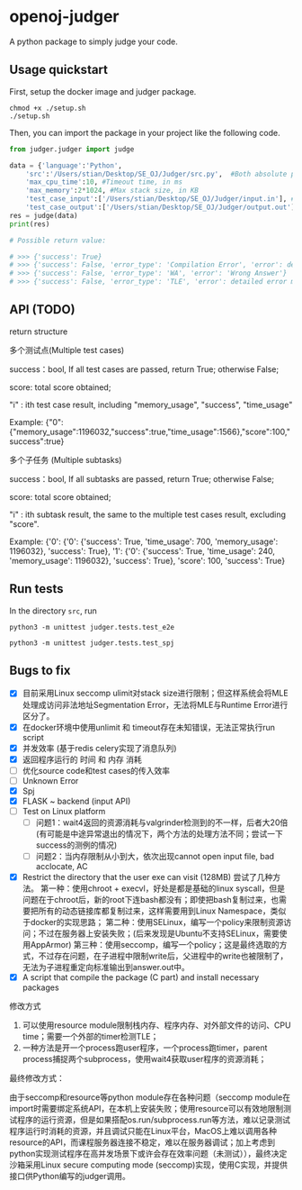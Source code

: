 # openoj-judger

A python package to simply judge your code.

## Usage quickstart

First, setup the docker image and judger package.

```shell
chmod +x ./setup.sh
./setup.sh
```

Then, you can import the package in your project like the following code.

```python
from judger.judger import judge

data = {'language':'Python', 
    'src':'/Users/stian/Desktop/SE_OJ/Judger/src.py',  #Both absolute path of source file or exact file in the type of <bytes> are supported.
    'max_cpu_time':10, #Timeout time, in ms
    'max_memory':2*1024, #Max stack size, in KB
    'test_case_input':['/Users/stian/Desktop/SE_OJ/Judger/input.in'], # Must be list, it can be list of absolute path of files or exact files in the type of <bytes>.
    'test_case_output':['/Users/stian/Desktop/SE_OJ/Judger/output.out']} # Must be list, it can be list of absolute path of files or exact files in the type of <bytes>.
res = judge(data)
print(res)

# Possible return value:

# >>> {'success': True}
# >>> {'success': False, 'error_type': 'Compilation Error', 'error': detailed error message from stderr...}
# >>> {'success': False, 'error_type': 'WA', 'error': 'Wrong Answer'}
# >>> {'success': False, 'error_type': 'TLE', 'error': detailed error message from stderr...}
```

## API (TODO)

return structure

多个测试点(Multiple test cases)

success：bool, If all test cases are passed, return True; otherwise False;

score: total score obtained;

"i" : ith test case result, including "memory_usage", "success", "time_usage"

Example: {"0":{"memory_usage":1196032,"success":true,"time_usage":1566},"score":100,"success":true}

多个子任务 (Multiple subtasks)

success：bool, If all subtasks are passed, return True; otherwise False;

score: total score obtained;

"i" : ith subtask result, the same to the multiple test cases result, excluding "score".

Example: {'0': {'0': {'success': True, 'time_usage': 700, 'memory_usage': 1196032}, 'success': True}, '1': {'0': {'success': True, 'time_usage': 240, 'memory_usage': 1196032}, 'success': True}, 'score': 100, 'success': True}

## Run tests

In the directory `src`, run

`python3 -m unittest judger.tests.test_e2e`

`python3 -m unittest judger.tests.test_spj`

## Bugs to fix

* [X] 目前采用Linux seccomp ulimit对stack size进行限制；但这样系统会将MLE处理成访问非法地址Segmentation Error，无法将MLE与Runtime Error进行区分了。
* [X] 在docker环境中使用unlimit 和 timeout存在未知错误，无法正常执行run script
* [X] 并发效率 (基于redis celery实现了消息队列)
* [X] 返回程序运行的 时间 和 内存 消耗
* [ ] 优化source code和test cases的传入效率
* [ ] Unknown Error
* [X] Spj
* [X] FLASK ~ backend (input API)
* [ ] Test on Linux platform
  * [ ] 问题1：wait4返回的资源消耗与valgrinder检测到的不一样，后者大20倍 (有可能是中途异常退出的情况下，两个方法的处理方法不同；尝试一下success的测例的情况)
  * [ ] 问题2：当内存限制从小到大，依次出现cannot open input file, bad acclocate, AC
* [X] Restrict the directory that the user exe can visit (128MB)
  尝试了几种方法。
  第一种：使用chroot + execvl，好处是都是基础的linux syscall，但是问题在于chroot后，新的root下连bash都没有；即使把bash复制过来，也需要把所有的动态链接库都复制过来，这样需要用到Linux Namespace，类似于docker的实现思路；
  第二种：使用SELinux，编写一个policy来限制资源访问；不过在服务器上安装失败；(后来发现是Ubuntu不支持SELinux，需要使用AppArmor)
  第三种：使用seccomp，编写一个policy；这是最终选取的方式，不过存在问题，在子进程中限制write后，父进程中的write也被限制了，无法为子进程重定向标准输出到answer.out中。
* [X] A script that compile the package (C part) and install necessary packages

修改方式

1. 可以使用resource module限制栈内存、程序内存、对外部文件的访问、CPU time；需要一个外部的timer检测TLE；
2. 一种方法是开一个process跑user程序，一个process跑timer，parent process捕捉两个subprocess，使用wait4获取user程序的资源消耗；

最终修改方式：

由于seccomp和resource等python module存在各种问题（seccomp module在import时需要绑定系统API，在本机上安装失败；使用resource可以有效地限制测试程序的运行资源，但是如果搭配os.run/subprocess.run等方法，难以记录测试程序运行时消耗的资源，并且调试只能在Linux平台，MacOS上难以调用各种resource的API，而课程服务器连接不稳定，难以在服务器调试；加上考虑到python实现测试程序在高并发场景下或许会存在效率问题（未测试）），最终决定沙箱采用Linux secure computing mode (seccomp)实现，使用C实现，并提供接口供Python编写的judger调用。
